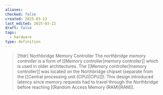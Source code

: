 ```yaml
---
aliases: 
checked: false
created: 2025-03-22
last_edited: 2025-03-22
draft: false
tags:
  - hardware
type: definition
---
```

>[!tldr] Northbridge Memory Controller
>The *northbridge memory controller* is a form of [[Memory controller|memory controller]] which is used in older architectures. The [[Memory controller|memory controller]] was located on the Northbridge chipset (separate from the [[Central processing unit (CPU)|CPU]]). This design introduced latency since memory requests had to travel through the Northbridge before reaching [[Random Access Memory (RAM)|RAM]].

